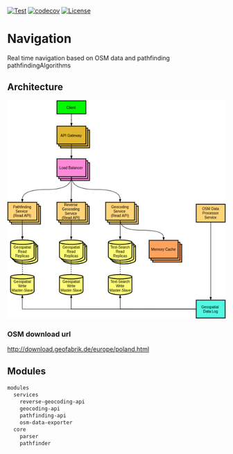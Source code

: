 [![Test](https://github.com/Nalhin/Navigation/actions/workflows/test.yml/badge.svg?branch=main)](https://github.com/Nalhin/Navigation/actions/workflows/test.yml)
[![codecov](https://codecov.io/gh/Nalhin/Navigation/branch/main/graph/badge.svg)](https://codecov.io/gh/Nalhin/Navigation)
[![License](https://img.shields.io/github/license/nalhin/Movies)](LICENSE.md)

# Navigation

Real time navigation based on OSM data and pathfinding pathfindingAlgorithms

## Architecture

<p align="center">
    <img src="architecture/architecture.png" alt="architecture"/>
</p>

### OSM download url

http://download.geofabrik.de/europe/poland.html

## Modules

```
modules
  services 
    reverse-geocoding-api
    geocoding-api
    pathfinding-api
    osm-data-exporter
  core
    parser
    pathfinder

```